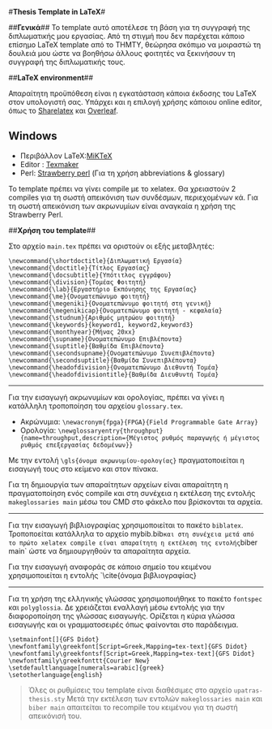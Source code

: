 ﻿#**Thesis Template in LaTeX**#

##**Γενικά**##
To template αυτό αποτέλεσε τη βάση για τη συγγραφή της διπλωματικής μου εργασίας. Από τη στιγμή που δεν παρέχεται κάποιο επίσημο LaTeX template από το ΤΗΜΤΥ, θεώρησα σκόπιμο να μοιραστώ τη δουλειά μου ώστε να βοηθήσω άλλους φοιτητές να ξεκινήσουν τη συγγραφή της διπλωματικής τους.

##**LaTeX environment**##

Απαραίτητη προϋπόθεση είναι η εγκατάσταση κάποια έκδοσης του LaTeX στον υπολογιστή σας. Υπάρχει και η επιλογή χρήσης κάποιου online editor, όπως το [Sharelatex](https://www.sharelatex.com/) και [Overleaf](https://www.overleaf.com/).

Windows
-------

 - Περιβάλλον LaTeX:[MiKTeX](https://miktex.org/)
 - Editor : [Texmaker](http://www.xm1math.net/texmaker/)
 - Perl: [Strawberry perl](http://strawberryperl.com/) (Για τη χρήση abbreviations & glossary)

Το template πρέπει να γίνει compile με το xelatex. Θα χρειαστούν 2 compiles για τη σωστή απεικόνιση των συνδέσμων, περιεχομένων κά. Για τη σωστή απεικόνιση των ακρωνυμίων είναι αναγκαία η χρήση της Strawberry Perl.

##**Χρήση του template**##

Στο αρχείο `main.tex` πρέπει να οριστούν οι εξής μεταβλητές:

```
\newcommand{\shortdoctitle}{Διπλωματική Εργασία}
\newcommand{\doctitle}{Τίτλος Εργασίας}
\newcommand{\docsubtitle}{Υπότιτλος εγγράφου}
\newcommand{\division}{Τομέας Φοιτητή}
\newcommand{\lab}{Εργαστήριο Εκπόνησης της Εργασίας}
\newcommand{\me}{Ονοματεπώνυμο φοιτητή}
\newcommand{\megeniki}{Ονοματεπώνυμο φοιτητή στη γενική}
\newcommand{\megenikicap}{Ονοματεπώνυμο φοιτητή - κεφαλαία}
\newcommand{\studnum}{Αριθμός μητρώου φοιτητή}
\newcommand{\keywords}{keyword1, keyword2,keyword3}
\newcommand{\monthyear}{Μήνας 20xx}
\newcommand{\supname}{Ονοματεπώνυμο Επιβλέποντα}
\newcommand{\suptitle}{Βαθμίδα Επιβλέποντα}
\newcommand{\secondsupname}{Ονοματεπώνυμο Συνεπιβλέποντα}
\newcommand{\secondsuptitle}{Βαθμίδα Συνεπιβλέποντα}
\newcommand{\headofdivision}{Ονοματεπώνυμο Διεθυντή Τομέα}
\newcommand{\headofdivisiontitle}{Βαθμίδα Διευθυντή Τομέα}
```
----------
Για την εισαγωγή ακρωνυμίων και ορολογίας, πρέπει να γίνει η κατάλληλη τροποποίηση του αρχείου `glossary.tex`.

 - Ακρώνυμια: `\newacronym{fpga}{FPGA}{Field Programmable Gate Array}`
 - Ορολογία: `\newglossaryentry{throughput}{name=throughput,description={Μέγιστος ρυθμός παραγωγής ή μέγιστος ρυθμός επεξεργασίας δεδομένων}}`

Με την εντολή `\gls{όνομα ακρωνυμίου-ορολογίας}` πραγματοποιείται η εισαγωγή τους στο κείμενο και στον πίνακα.

Για τη δημιουργία των απαραίτητων αρχείων είναι απαραίτητη η πραγματοποίηση ενός compile και στη συνέχεια η εκτέλεση της εντολής `makeglossaries main` μέσω του CMD στο φάκελο που βρίσκονται τα αρχεία.

----------
Για την εισαγωγή βιβλιογραφίας χρησιμοποιείται το πακέτο `biblatex`. Τροποποείται κατάλληλα το αρχείο mybib.bib` και στη συνέχεια μετά από το πρώτο xelatex compile είναι απαραίτητη η εκτέλεση της εντολής `biber main` ώστε να δημιουργηθούν τα απαραίτητα αρχεία.

Για την εισαγωγή αναφοράς σε κάποιο σημείο του κειμένου χρησιμοποιείται η εντολής `\cite{όνομα βιβλιογραφίας}

----------
Για τη χρήση της ελληνικής γλώσσας χρησιμοποιήθηκε το πακέτο `fontspec` και `polyglossia`. Δε χρειάζεται εναλλαγή μέσω εντολής για την διαφοροποίηση της γλώσσας εισαγωγής. Ορίζεται η κύρια γλώσσα εισαγωγής και οι γραμματοσειρές όπως φαίνονται στο παράδειγμα.

```
\setmainfont[]{GFS Didot}
\newfontfamily\greekfont[Script=Greek,Mapping=tex-text]{GFS Didot}
\newfontfamily\greekfontsf[Script=Greek,Mapping=tex-text]{GFS Didot}
\newfontfamily\greekfonttt{Courier New}
\setdefaultlanguage[numerals=arabic]{greek}
\setotherlanguage{english}
```

> Όλες οι ρυθμίσεις του template είναι διαθέσιμες στο αρχείο `upatras-thesis.sty`
> Μετά την εκτέλεση των εντολών `makeglossaries main` και `biber main` απαιτείται το recompile του κειμένου για τη σωστή απεικόνισή του.
